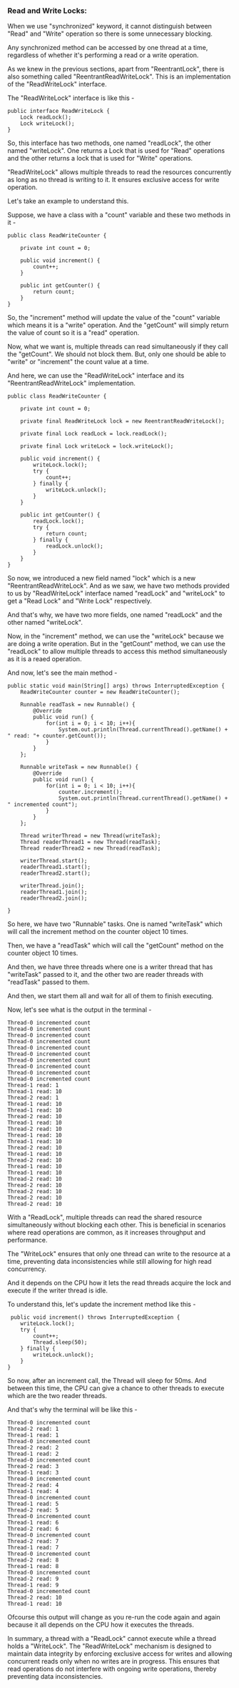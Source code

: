 ### Read and Write Locks:

When we use "synchronized" keyword, it cannot distinguish between "Read" and "Write" operation so there is some unnecessary blocking.

Any synchronized method can be accessed by one thread at a time, regardless of whether it's performing a read or a write operation.

As we knew in the previous sections, apart from "ReentrantLock", there is also something called "ReentrantReadWriteLock". This is an implementation of the "ReadWriteLock" interface.

The "ReadWriteLock" interface is like this -
```
public interface ReadWriteLock {
    Lock readLock();
    Lock writeLock();
}
```

So, this interface has two methods, one named "readLock", the other named "writeLock". One returns a Lock that is used for "Read" operations and the other returns a lock that is used for "Write" operations.

"ReadWriteLock" allows multiple threads to read the resources concurrently as long as no thread is writing to it. It ensures exclusive access for write operation.

Let's take an example to understand this.

Suppose, we have a class with a "count" variable and these two methods in it -
```
public class ReadWriteCounter {

    private int count = 0;

    public void increment() {
        count++;
    }

    public int getCounter() {
        return count;
    }
}
```

So, the "increment" method will update the value of the "count" variable which means it is a "write" operation. And the "getCount" will simply return the value of count so it is a "read" operation.

Now, what we want is, multiple threads can read simultaneously if they call the "getCount". We should not block them. But, only one should be able to "write" or "increment" the count value at a time.

And here, we can use the "ReadWriteLock" interface and its "ReentrantReadWriteLock" implementation.


```
public class ReadWriteCounter {

    private int count = 0;

    private final ReadWriteLock lock = new ReentrantReadWriteLock();

    private final Lock readLock = lock.readLock();

    private final Lock writeLock = lock.writeLock();

    public void increment() {
        writeLock.lock();
        try {
            count++;
        } finally {
            writeLock.unlock();
        }
    }

    public int getCounter() {
        readLock.lock();
        try {
            return count;
        } finally {
            readLock.unlock();
        }
    }
}
```

So now, we introduced a new field named "lock" which is a new "ReentrantReadWriteLock". And as we saw, we have two methods provided to us by "ReadWriteLock" interface named "readLock" and "writeLock" to get a "Read Lock" and "Write Lock" respectively.

And that's why, we have two more fields, one named "readLock" and the other named "writeLock".

Now, in the "increment" method, we can use the "writeLock" because we are doing a write operation. But in the "getCount" method, we can use the "readLock" to allow multiple threads to access this method simultaneously as it is a reaed operation.

And now, let's see the main method -
```
public static void main(String[] args) throws InterruptedException {
    ReadWriteCounter counter = new ReadWriteCounter();

    Runnable readTask = new Runnable() {
        @Override
        public void run() {
            for(int i = 0; i < 10; i++){
                System.out.println(Thread.currentThread().getName() + " read: "+ counter.getCount());
            }
        }
    };

    Runnable writeTask = new Runnable() {
        @Override
        public void run() {
            for(int i = 0; i < 10; i++){
                counter.increment();
                System.out.println(Thread.currentThread().getName() + " incremented count");
            }
        }
    };

    Thread writerThread = new Thread(writeTask);
    Thread readerThread1 = new Thread(readTask);
    Thread readerThread2 = new Thread(readTask);

    writerThread.start();
    readerThread1.start();
    readerThread2.start();

    writerThread.join();
    readerThread1.join();
    readerThread2.join();

}
```

So here, we have two "Runnable" tasks. One is named "writeTask" which will call the increment method on the counter object 10 times.

Then, we have a "readTask" which will call the "getCount" method on the counter object 10 times.

And then, we have three threads where one is a writer thread that has "writeTask" passed to it, and the other two are reader threads with "readTask" passed to them.

And then, we start them all and wait for all of them to finish executing.

Now, let's see what is the output in the terminal -
```
Thread-0 incremented count
Thread-0 incremented count
Thread-0 incremented count
Thread-0 incremented count
Thread-0 incremented count
Thread-0 incremented count
Thread-0 incremented count
Thread-0 incremented count
Thread-0 incremented count
Thread-0 incremented count
Thread-1 read: 1
Thread-1 read: 10
Thread-2 read: 1
Thread-1 read: 10
Thread-1 read: 10
Thread-2 read: 10
Thread-1 read: 10
Thread-2 read: 10
Thread-1 read: 10
Thread-1 read: 10
Thread-2 read: 10
Thread-1 read: 10
Thread-2 read: 10
Thread-1 read: 10
Thread-1 read: 10
Thread-2 read: 10
Thread-2 read: 10
Thread-2 read: 10
Thread-2 read: 10
Thread-2 read: 10
```

With a "ReadLock", multiple threads can read the shared resource simultaneously without blocking each other. This is beneficial in scenarios where read operations are common, as it increases throughput and performance.

The "WriteLock" ensures that only one thread can write to the resource at a time, preventing data inconsistencies while still allowing for high read concurrency.

And it depends on the CPU how it lets the read threads acquire the lock and execute if the writer thread is idle.

To understand this, let's update the increment method like this -
```
 public void increment() throws InterruptedException {
    writeLock.lock();
    try {
        count++;
        Thread.sleep(50);
    } finally {
        writeLock.unlock();
    }
}
```
So now, after an increment call, the Thread will sleep for 50ms. And between this time, the CPU can give a chance to other threads to execute which are the two reader threads.

And that's why the terminal will be like this -
```
Thread-0 incremented count
Thread-2 read: 1
Thread-1 read: 1
Thread-0 incremented count
Thread-2 read: 2
Thread-1 read: 2
Thread-0 incremented count
Thread-2 read: 3
Thread-1 read: 3
Thread-0 incremented count
Thread-2 read: 4
Thread-1 read: 4
Thread-0 incremented count
Thread-1 read: 5
Thread-2 read: 5
Thread-0 incremented count
Thread-1 read: 6
Thread-2 read: 6
Thread-0 incremented count
Thread-2 read: 7
Thread-1 read: 7
Thread-0 incremented count
Thread-2 read: 8
Thread-1 read: 8
Thread-0 incremented count
Thread-2 read: 9
Thread-1 read: 9
Thread-0 incremented count
Thread-2 read: 10
Thread-1 read: 10
```
Ofcourse this output will change as you re-run the code again and again because it all depends on the CPU how it executes the threads.

In summary, a thread with a "ReadLock" cannot execute while a thread holds a "WriteLock". The "ReadWriteLock" mechanism is designed to maintain data integrity by enforcing exclusive access for writes and allowing concurrent reads only when no writes are in progress. This ensures that read operations do not interfere with ongoing write operations, thereby preventing data inconsistencies.
